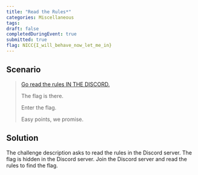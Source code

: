 ```yaml
---
title: "Read the Rules*"
categories: Miscellaneous
tags: 
draft: false
completedDuringEvent: true
submitted: true
flag: NICC{I_will_behave_now_let_me_in}
---
```

## Scenario

> [Go read the rules IN THE DISCORD.](https://discord.gg/mdx7H4DeWC)
>
> The flag is there.
>
> Enter the flag.
>
> Easy points, we promise.

## Solution

The challenge description asks to read the rules in the Discord server. The flag is hidden in the Discord server. Join the Discord server and read the rules to find the flag.
